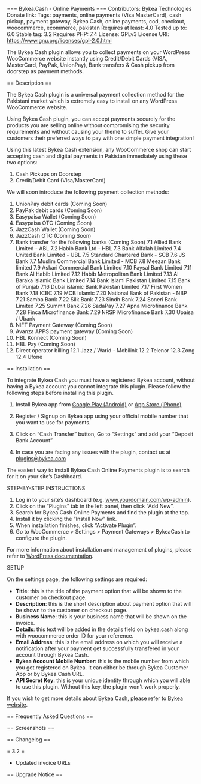 === Bykea.Cash - Online Payments ===
Contributors: Bykea Technologies
Donate link: 
Tags: payments, online payments (Visa MasterCard), cash pickup, payment gateway, Bykea Cash, online payments, cod, checkout, woocommerce, ecommerce, pakistan
Requires at least: 4.0
Tested up to: 6.0
Stable tag: 3.2
Requires PHP: 7.4
License: GPLv3
License URI: https://www.gnu.org/licenses/gpl-2.0.html

The Bykea Cash plugin allows you to collect payments on your WordPress WooCommerce website instantly using Credit/Debit Cards (VISA, MasterCard, PayPak, UnionPay), Bank transfers & Cash pickup from doorstep as payment methods.

== Description ==

The Bykea Cash plugin is a universal payment collection method for the Pakistani market which is extremely easy to install on any WordPress WooCommerce website.

Using Bykea Cash plugin, you can accept payments securely for the products you are selling online without compromising the security requirements and without causing your theme to suffer. Give your customers their preferred ways to pay with one simple payment integration!

Using this latest Bykea Cash extension, any WooCommerce shop can start accepting cash and digital payments in Pakistan immediately using these two options:
1. Cash Pickups on Doorstep
2. Credit/Debit Card (Visa/MasterCard)

We will soon introduce the following payment collection methods:
1. UnionPay debit cards (Coming Soon)
2. PayPak debit cards (Coming Soon)
3. Easypaisa Wallet (Coming Soon)
4. Easypaisa OTC (Coming Soon)
5. JazzCash Wallet (Coming Soon)
6. JazzCash OTC (Coming Soon)
7. Bank transfer for the following banks (Coming Soon)
    7.1 Allied Bank Limited - ABL
    7.2 Habib Bank Ltd - HBL
    7.3 Bank Alfalah Limited
    7.4 United Bank Limited - UBL
    7.5 Standard Chartered Bank - SCB
    7.6 JS Bank
    7.7 Muslim Commercial Bank Limited - MCB
    7.8 Meezan Bank limited
    7.9 Askari Commercial Bank Limited
    7.10 Faysal Bank Limited
    7.11 Bank Al Habib Limited
    7.12 Habib Metropolitan Bank Limited
    7.13 Al Baraka Islamic Bank Limited
    7.14 Bank Islami Pakistan Limited
    7.15 Bank of Punjab
    7.16 Dubai islamic Bank Pakistan Limited
    7.17 First Women Bank
    7.18 ICBC
    7.19 MCB Islamic
    7.20 National Bank of Pakistan - NBP
    7.21 Samba Bank
    7.22 Silk Bank
    7.23 Sindh Bank
    7.24 Soneri Bank Limited
    7.25 Summit Bank
    7.26 SadaPay
    7.27 Apna Microfinance Bank
    7.28 Finca Microfinance Bank
    7.29 NRSP Microfinance Bank
    7.30 Upaisa / Ubank
8. NIFT Payment Gateway (Coming Soon)
9. Avanza APPS payment gateway (Coming Soon)
10. HBL Konnect (Coming Soon)
11. HBL Pay (Coming Soon)
12. Direct operator billing
    12.1 Jazz / Warid - Mobilink
    12.2 Telenor
    12.3 Zong
    12.4 Ufone

== Installation ==

To integrate Bykea Cash you must have a registered Bykea account, without having a Bykea account you cannot integrate this plugin. Please follow the following steps before installing this plugin.

1. Install Bykea app from <a href="https://play.google.com/store/apps/details?id=com.bykea.pk" target="_blank">Google Play (Android)</a> or <a href="https://apps.apple.com/gh/app/bykea-bike-taxi-delivery-app/id1351179184" target="_blank">App Store (iPhone)</a>

2. Register / Signup on Bykea app using your official mobile number that you want to use for payments.

3. Click on “Cash Transfer” button, Go to “Settings” and add your “Deposit Bank Account”

4. In case you are facing any issues with the plugin, contact us at <a href="mailto:plugins@bykea.com">plugins@bykea.com</a>

The easiest way to install Bykea Cash Online Payments plugin is to search for it on your site’s Dashboard.

STEP-BY-STEP INSTRUCTIONS

1. Log in to your site’s dashboard (e.g. www.yourdomain.com/wp-admin).
2. Click on the “Plugins” tab in the left panel, then click “Add New”.
3. Search for Bykea Cash Online Payments and find the plugin at the top.
4. Install it by clicking the “Install Now” link.
5. When installation finishes, click “Activate Plugin”.
6. Go to WooCommerce > Settings > Payment Gateways > BykeaCash to configure the plugin.

For more information about installation and management of plugins, please refer to [WordPress documentation](http://codex.wordpress.org/Managing_Plugins#Installing_Plugins).

SETUP

On the settings page, the following settings are required:

* **Title**: this is the title of the payment option that will be shown to the customer on checkout page.
* **Description**: this is the short description about payment option that will be shown to the customer on checkout page.
* **Business Name**: this is your business name that will be shown on the invoice.
* **Details**: this text will be added in the details field on bykea.cash along with woocommerce order ID for your reference.
* **Email Address**: this is the email address on which you will receive a notification after your payment get successfully transfered in your account through Bykea Cash.
* **Bykea Account Mobile Number**: this is the mobile number from which you got registered on Bykea. It can either be through Bykea Customer App or by Bykea Cash URL.
* **API Secret Key**: this is your unique identity through which you will able to use this plugin. Without this key, the plugin won't work properly.

If you wish to get more details about Bykea Cash, please refer to [Bykea website](https://bykea.com/online-payment-gateway-plugin/).


== Frequently Asked Questions ==


== Screenshots ==


== Changelog ==

= 3.2 =
* Updated invoice URLs

== Upgrade Notice ==